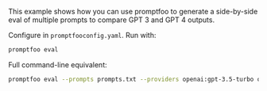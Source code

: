 This example shows how you can use promptfoo to generate a side-by-side eval of multiple prompts to compare GPT 3 and GPT 4 outputs.

Configure in `promptfooconfig.yaml`. Run with:

```sh
promptfoo eval
```

Full command-line equivalent:

```sh
promptfoo eval --prompts prompts.txt --providers openai:gpt-3.5-turbo openai:gpt-4
```
